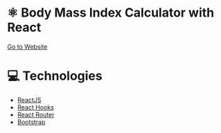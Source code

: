 # ⚛️ Body Mass Index Calculator with React 

<a href="https://react-bmi-calculator-app.netlify.app">Go to Website<a/>
  
# 💻 Technologies
  
<ul style="list-style-type:disc">
   <li><a href="https://reactjs.org">ReactJS</a></li>
   <li><a href="https://reactjs.org/docs/hooks-intro.html">React Hooks</a></li>
   <li><a href="https://reactrouter.com/web/guides/quick-start">React Router</a></li>
   <li><a href="https://getbootstrap.com">Bootstrap</a></li>
</ul>

 
